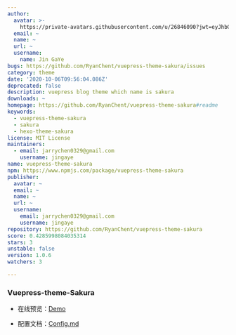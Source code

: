 ```yaml
---
author:
  avatar: >-
    https://private-avatars.githubusercontent.com/u/26846090?jwt=eyJhbGciOiJIUzI1NiIsInR5cCI6IkpXVCJ9.eyJpc3MiOiJnaXRodWIuY29tIiwiYXVkIjoicmF3LmdpdGh1YnVzZXJjb250ZW50LmNvbSIsImtleSI6ImtleTEiLCJleHAiOjE3MzQ2NzM4MDAsIm5iZiI6MTczNDY3MjYwMCwicGF0aCI6Ii91LzI2ODQ2MDkwIn0.ZsgV38-zL8QLsMDlqRANdZykVaQmaFdOoTCEG1fj_bs&v=4
  email: ~
  name: ~
  url: ~
  username:
    name: Jin GaYe
bugs: https://github.com/RyanChent/vuepress-theme-sakura/issues
category: theme
date: '2020-10-06T09:56:04.086Z'
deprecated: false
description: vuepress blog theme which name is sakura
downloads: ~
homepage: https://github.com/RyanChent/vuepress-theme-sakura#readme
keywords:
  - vuepress-theme-sakura
  - sakura
  - hexo-theme-sakura
license: MIT License
maintainers:
  - email: jarrychen0329@gmail.com
    username: jingaye
name: vuepress-theme-sakura
npm: https://www.npmjs.com/package/vuepress-theme-sakura
publisher:
  avatar: ~
  email: ~
  name: ~
  url: ~
  username:
    email: jarrychen0329@gmail.com
    username: jingaye
repository: https://github.com/RyanChent/vuepress-theme-sakura
score: 0.4285998084035314
stars: 3
unstable: false
version: 1.0.6
watchers: 3

---
```


### Vuepress-theme-Sakura

- 在线预览：[Demo](https://jarrychen.cn)

- 配置文档：[Config.md](https://jarrychen.cn/category/frontend/vuepress-theme-sakura.html)

